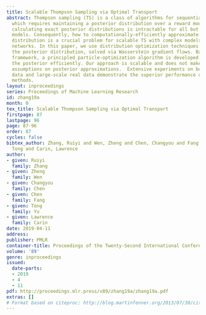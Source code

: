 ```yaml
---
title: Scalable Thompson Sampling via Optimal Transport
abstract: Thompson sampling (TS) is a class of algorithms for sequential decision-making,
  which requires maintaining a posterior distribution over a reward model. However,
  calculating exact posterior distributions is intractable for all but the simplest
  models. Consequently, how to computationally-efficiently approximate a posterior
  distribution is a crucial problem for scalable TS with complex models, such as neural
  networks. In this paper, we use distribution optimization techniques to approximate
  the posterior distribution, solved via Wasserstein gradient flows. Based on the
  framework, a principled particle-optimization algorithm is developed for TS to approximate
  the posterior efficiently. Our approach is scalable and does not make explicit distribution
  assumptions on posterior approximations.  Extensive experiments on both synthetic
  data and large-scale real data demonstrate the superior performance of the proposed
  methods.
layout: inproceedings
series: Proceedings of Machine Learning Research
id: zhang19a
month: 0
tex_title: Scalable Thompson Sampling via Optimal Transport
firstpage: 87
lastpage: 96
page: 87-96
order: 87
cycles: false
bibtex_author: Zhang, Ruiyi and Wen, Zheng and Chen, Changyou and Fang, Chen and Yu,
  Tong and Carin, Lawrence
author:
- given: Ruiyi
  family: Zhang
- given: Zheng
  family: Wen
- given: Changyou
  family: Chen
- given: Chen
  family: Fang
- given: Tong
  family: Yu
- given: Lawrence
  family: Carin
date: 2019-04-11
address: 
publisher: PMLR
container-title: Proceedings of the Twenty-Second International Conference on Artificial Intelligence and Statistics
volume: '89'
genre: inproceedings
issued:
  date-parts:
  - 2019
  - 4
  - 11
pdf: http://proceedings.mlr.press/v89/zhang19a/zhang19a.pdf
extras: []
# Format based on citeproc: http://blog.martinfenner.org/2013/07/30/citeproc-yaml-for-bibliographies/
---
```

